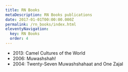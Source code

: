 ```yaml
---
title: RN Books
metaDescription: RN Books publications
date: 2017-01-01T00:00:00.000Z
permalink: /rn_books/index.html
eleventyNavigation:
  key: RN Books
  order: 4
---
```

* 2013: Camel Cultures of the World
* 2006: Muwashshah!
* 2004: Twenty-Seven Muwashshahaat and One Zajal

